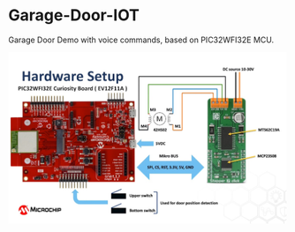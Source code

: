 # Garage-Door-IOT
Garage Door Demo with voice commands, based on PIC32WFI32E MCU.

![](https://github.com/Mehdimk02/Garage-Door-IOT/blob/main/images/WFI32.jpg)
